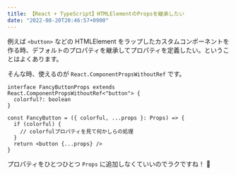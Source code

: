 ```yaml
---
title: 【React + TypeScript】HTMLElementのPropsを継承したい
date: "2022-08-20T20:46:57+0900"
---
```


例えば `<button>` などの HTMLElement をラップしたカスタムコンポーネントを作る時、デフォルトのプロパティを継承してプロパティを定義したい。ということはよくあります。

そんな時、使えるのが `React.ComponentPropsWithoutRef` です。

```tsx
interface FancyButtonProps extends React.ComponentPropsWithoutRef<"button"> {
  colorful?: boolean
}

const FancyButton = ({ colorful, ...props }: Props) => {
  if (colorful) {
    // colorfulプロパティを見て何かしらの処理
  }
  return <button {...props} />
}
```

プロパティをひとつひとつ `Props` に追加しなくていいのでラクですね！ :clap:
